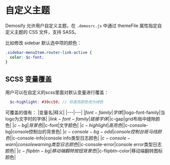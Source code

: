 # 自定义主题

Demosify 允许用户自定义主题，在 `.demosrc.js` 中通过 themeFile 属性指定自定义主题的 CSS 文件，支持 SASS。

比如修改 sidebar 默认选中项的颜色：

```scss
.sidebar-menuItem.router-link-active {
  color: $c-font;
}
```

## SCSS 变量覆盖

用户可以在自定义的scss里面对默认变量进行覆盖：

```scss
  $c-highlight: #39cc59; // 将高亮颜色改为绿色
```

可覆盖的值有： 
|变量名|释义|
|---|---|
|$font-family|字体|
|$logo-font-family|当logo为文字时的字体|
|$link-font-family|链接字体|
|$c-gap|grid布局中缝隙颜色|
|$c-bg|背景色|
|$c-font|文字颜色|
|$c-highlight|高亮色|
|$c-console-bg|console控制台的背景色|
|$c-console-bg-odd|console控制台斑马线颜色|
|$c-console-info|console info类型日志颜色|
|$c-console-warn|console warning类型日志颜色|
|$c-console-error|console error类型日志颜色|
|$c-flipbtn-bg|移动端翻转按钮背景色|
|$c-flipbtn-color|移动端翻转图标颜色|